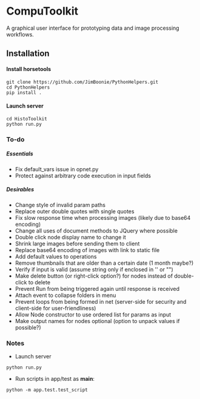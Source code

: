 # CompuToolkit

A graphical user interface for prototyping data and image processing workflows.

## Installation
#### Install horsetools
```
git clone https://github.com/JimBoonie/PythonHelpers.git
cd PythonHelpers
pip install .
```

#### Launch server
```
cd HistoToolkit
python run.py
```

### To-do
##### Essentials
* Fix default_vars issue in opnet.py
* Protect against arbitrary code execution in input fields

##### Desirables
* Change style of invalid param paths
* Replace outer double quotes with single quotes
* Fix slow response time when processing images (likely due to base64 encoding)
* Change all uses of document methods to JQuery where possible
* Double click node display name to change it
* Shrink large images before sending them to client
* Replace base64 encoding of images with link to static file
* Add default values to operations
* Remove thumbnails that are older than a certain date (1 month maybe?)
* Verify if input is valid (assume string only if enclosed in '' or "")
* Make delete button (or right-click option?) for nodes instead of double-click to delete
* Prevent Run from being triggered again until response is received
* Attach event to collapse folders in menu
* Prevent loops from being formed in net (server-side for security and client-side for user-friendliness)
* Allow Node constructor to use ordered list for params as input
* Make output names for nodes optional (option to unpack values if possible?)

### Notes
* Launch server
```
python run.py
```

* Run scripts in app/test as __main__:
```
python -m app.test.test_script
```
